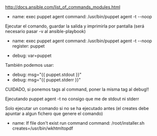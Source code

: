 http://docs.ansible.com/list_of_commands_modules.html

- name: exec puppet agent
  command: /usr/bin/puppet agent -t --noop


Ejecutar el comando, guardar la salida y imprimirla por pantalla (será necesario pasar -v al ansible-playbook)
- name: exec puppet agent
  command: /usr/bin/puppet agent -t --noop
  register: puppet

- debug: var=puppet

También podemos usar:
- debug: msg="{{ puppet.stdout }}"
- debug: msg="{{ puppet.stderr }}"

CUIDADO, si ponemos tags al command, poner la misma tag al debug!!

Ejecutando puppet agent -t no consigo que me de stdout ni stderr


Solo ejecutar un comando si no se ha ejecutado antes (el creates debe apuntar a algun fichero que genere el comando)
- name: If file don't exist run command
  command: /root/installer.sh creates=/usr/bin/wkhtmltopdf

